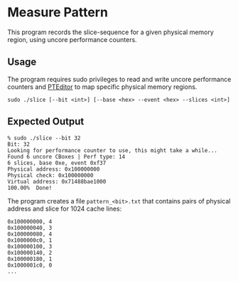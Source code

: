 # Measure Pattern
This program records the slice-sequence for a given physical memory region, using uncore performance counters.

## Usage
The program requires sudo privileges to read and write uncore performance counters and [PTEditor](https://github.com/misc0110/PTEditor) to map specific physical memory regions.
```
sudo ./slice [--bit <int>] [--base <hex> --event <hex> --slices <int>]
```

## Expected Output
```
% sudo ./slice --bit 32
Bit: 32
Looking for performance counter to use, this might take a while...
Found 6 uncore CBoxes | Perf type: 14
6 slices, base 0xe, event 0xf37
Physical address: 0x100000000
Physical check: 0x100000000
Virtual address: 0x71488bae1000
100.00%  Done!
```
The program creates a file `pattern_<bit>.txt` that contains pairs of physical address and slice for 1024 cache lines:
```csv
0x100000000, 4
0x100000040, 3
0x100000080, 4
0x1000000c0, 1
0x100000100, 3
0x100000140, 2
0x100000180, 1
0x1000001c0, 0
...
```
